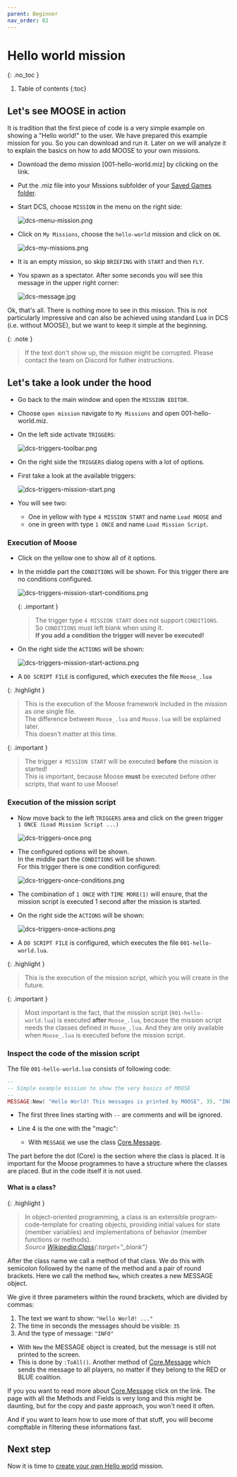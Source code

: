 ```yaml
---
parent: Beginner
nav_order: 02
---
```


# Hello world mission
{: .no_toc }

1. Table of contents
{:toc}

## Let's see MOOSE in action

It is tradition that the first piece of code is a very simple example on showing
a "Hello world!" to the user. We have prepared this example mission for you. So
you can download and run it. Later on we will analyze it to explain the basics
on how to add MOOSE to your own missions.

- Download the demo mission [001-hello-world.miz] by clicking on the link.
- Put the .miz file into your Missions subfolder of your [Saved Games folder].
- Start DCS, choose `MISSION` in the menu on the right side:

    ![dcs-menu-mission.png](../images/beginner/dcs-menu-mission.png)

- Click on `My Missions`, choose the `hello-world` mission and click on `OK`.

    ![dcs-my-missions.png](../images/beginner/dcs-my-missions.png)

- It is an empty mission, so skip `BRIEFING` with `START` and then `FLY`.
- You spawn as a spectator. After some seconds you will see this message in
  the upper right corner:

    ![dcs-message.jpg](../images/beginner/dcs-message.jpg)

Ok, that's all. There is nothing more to see in this mission. This is not
particularly impressive and can also be achieved using standard Lua in DCS
(i.e. without MOOSE), but we want to keep it simple at the beginning.

{: .note }
> If the text don't show up, the mission might be corrupted. Please contact the
> team on Discord for futher instructions.

## Let's take a look under the hood

- Go back to the main window and open the `MISSION EDITOR`.
- Choose `open mission` navigate to `My Missions` and open 001-hello-world.miz.
- On the left side activate `TRIGGERS`:

    ![dcs-triggers-toolbar.png](../images/beginner/dcs-triggers-toolbar.png)

- On the right side the `TRIGGERS` dialog opens with a lot of options.
- First take a look at the available triggers:

    ![dcs-triggers-mission-start.png](../images/beginner/dcs-triggers-mission-start.png)

- You will see two:
  - One in yellow with type `4 MISSION START` and name `Load MOOSE` and
  - one in green with type `1 ONCE` and name `Load Mission Script`.

### Execution of Moose

- Click on the yellow one to show all of it options.

- In the middle part the `CONDITIONS` will be shown.
  For this trigger there are no conditions configured.

    ![dcs-triggers-mission-start-conditions.png](../images/beginner/dcs-triggers-mission-start-conditions.png)

    {: .important }
    > The trigger type `4 MISSION START` does not support `CONDITIONS`. <br />
    > So `CONDITIONS` must left blank when using it. <br />
    > **If you add a condition the trigger will never be executed!**

- On the right side the `ACTIONS` will be shown:

    ![dcs-triggers-mission-start-actions.png](../images/beginner/dcs-triggers-mission-start-actions.png)

- A `DO SCRIPT FILE` is configured, which executes the file `Moose_.lua`

{: .highlight }
> This is the execution of the Moose framework included in the mission as one single file. <br />
> The difference between `Moose_.lua` and `Moose.lua` will be explained later. <br />
> This doesn't matter at this time.

{: .important }
> The trigger `4 MISSION START` will be executed **before** the mission is started! <br />
> This is important, because Moose **must** be executed before other scripts, that want to use Moose!

### Execution of the mission script

- Now move back to the left `TRIGGERS` area and click on the green trigger <br />
  `1 ONCE (Load Mission Script ...)`

    ![dcs-triggers-once.png](../images/beginner/dcs-triggers-once.png)

- The configured options will be shown. <br />
  In the middle part the `CONDITIONS` will be shown. <br />
  For this trigger there is one condition configured:

    ![dcs-triggers-once-conditions.png](../images/beginner/dcs-triggers-once-conditions.png)

- The combination of `1 ONCE` with `TIME MORE(1)` will ensure, that the mission
  script is executed 1 second after the mission is started.

- On the right side the `ACTIONS` will be shown:

    ![dcs-triggers-once-actions.png](../images/beginner/dcs-triggers-once-actions.png)

- A `DO SCRIPT FILE` is configured, which executes the file `001-hello-world.lua`.

{: .highlight }
> This is the execution of the mission script, which you will create in the future.

{: .important }
> Most important is the fact, that the mission script (`001-hello-world.lua`)
> is executed **after** `Moose_.lua`, because the mission script needs the
> classes defined in `Moose_.lua`. And they are only available when `Moose_.lua`
> is executed before the mission script.

### Inspect the code of the mission script

The file `001-hello-world.lua` consists of following code:

```lua
--
-- Simple example mission to show the very basics of MOOSE
--
MESSAGE:New( "Hello World! This messages is printed by MOOSE", 35, "INFO" ):ToAll()
```

- The first three lines starting with `--` are comments and will be ignored.

- Line 4 is the one with the "magic":

  - With `MESSAGE` we use the class [Core.Message].
  
The part before the dot (Core) is the section where the class is placed.
It is important for the Moose programmes to have a structure where the classes
are placed. But in the code itself it is not used.

#### What is a class?

{: .highlight }
> In object-oriented programming, a class is an extensible program-code-template
> for creating objects, providing initial values for state (member variables)
> and implementations of behavior (member functions or methods). <br />
> *Source [Wikipedia:Class]{:target="_blank"}*

After the class name we call a method of that class. We do this with semicolon
followed by the name of the method and a pair of round brackets.
Here we call the method `New`, which creates a new MESSAGE object.

We give it three parameters within the round brackets, which are divided by commas:
1. The text we want to show: `"Hello World! ..."`
1. The time in seconds the messages should be visible: `35`
1. And the type of message: `"INFO"`

- With `New` the MESSAGE object is created, but the message is still not printed
  to the screen.
- This is done by `:ToAll()`. Another method of [Core.Message] which sends the
  message to all players, no matter if they belong to the RED or BLUE coalition.

If you you want to read more about [Core.Message] click on the link.
The page with all the Methods and Fields is very long and this might be
daunting, but for the copy and paste approach, you won't need it often.

And if you want to learn how to use more of that stuff, you will become
compftable in filtering these informations fast.

## Next step

Now it is time to [create your own Hello world] mission.

[Saved Games folder]: ../beginner/tipps-and-tricks.md#find-the-saved-games-folder
[hello-world demo mission]: https://raw.githubusercontent.com/FlightControl-Master/MOOSE_MISSIONS/master/Core/Message/001-hello-world.miz
[Core.Message]: https://flightcontrol-master.github.io/MOOSE_DOCS_DEVELOP/Documentation/Core.Message.html
[Wikipedia:Class]: https://en.wikipedia.org/wiki/Class_(computer_programming)
[create your own Hello world]: hello-world-build.md
